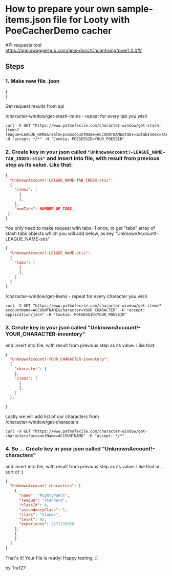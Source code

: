 # How to prepare your own sample-items.json file for Looty with PoeCacherDemo cacher
API requests tool   
https://app.swaggerhub.com/apis-docs/Chuanhsing/poe/1.0.0#/
## Steps
### 1. Make new file .json  
```json
{
}
```
 Get request results from api

 /character-window/get-stash-items - repeat for every tab you wish
```
curl -X GET "https://www.pathofexile.com/character-window/get-stash-items?league=LEAGUE_NAME&realm=pc&accountName=ACCOUNTNAME&tabs=1&tabIndex=TAB_INDEX" -H "accept: */*" -H "Cookie: POESESSID=YOUR_POESSID"
```

### 2. Create key in your json called `"UnknownAccount!-LEAGUE_NAME-TAB_INDEX-stis"` and insert into file, with result from previous step as its value. Like that:

```json
{
  "UnknownAccount!-LEAGUE_NAME-TAB_INDEX-stis": 
  {
    "items": [
      {
      },
    ],
    "numTabs": NUMBER_OF_TABS,
 },  
}
```
You only need to make request with tabs=1 once, to get "tabs" array of stash tabs objects which you will add below, as key "UnknownAccount!-LEAGUE_NAME-stis"

```json
{
  "UnknownAccount!-LEAGUE_NAME-stis": 
  {
    "tabs": [
      {
      },       
    ]
  }
}
```

 /character-window/get-items - repeat for every character you wish
```  
curl -X GET "https://www.pathofexile.com/character-window/get-items?accountName=ACCOUNTNAME&character=YOUR_CHARACTER" -H "accept: application/json" -H "Cookie: POESESSID=YOUR_POESSID"
```  

### 3. Create key in your json called "UnknownAccount!-YOUR_CHARACTER-inventory"
and insert into file, with result from previous step as its value. Like that:
```json
{
  "UnknownAccount!-YOUR_CHARACTER-inventory": 
  {
    "character": {    
    },
    "items": [
      {
      },
    ]
  },  

}
```

Lastly we will add list of our characters from  
/character-window/get-characters
```
curl -X GET "https://www.pathofexile.com/character-window/get-characters?accountName=ACCOUNTNAME" -H "accept: */*"
```

### 4. So ... Create key in your json called "UnknownAccount!-characters"
and insert into file, with result from previous step as its value. Like that or ... sort of :)
```json
{
  "UnknownAccount!-characters": [
    {
      "name": "MightyPants",
      "league": "Standard",
      "classId": 4,
      "ascendancyClass": 1,
      "class": "Slayer",
      "level": 92,
      "experience": 2271226958
    },
    {
    }
  ]
}
``` 

That's it! Your file is ready!
Happy testing. :)

by Traf27




